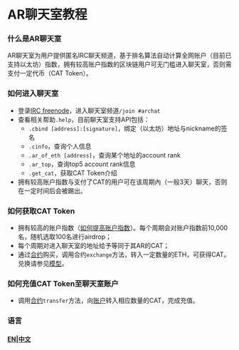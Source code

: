 # AR聊天室教程

### 什么是AR聊天室
AR聊天室为用户提供匿名IRC聊天频道，基于排名算法自动计算全网账户（目前已支持以太坊）指数，拥有较高账户指数的区块链用户可无门槛进入聊天室，否则需支付一定代币（CAT Token）。

### 如何进入聊天室
* 登录[IRC freenode](https://webchat.freenode.net/)，进入聊天室频道`/join #archat`
* 查看相关帮助`.help`，目前聊天室支持API包括：
    - `.cbind [address]:[signature]`，绑定（以太坊）地址与nickname的签名
    - `.cinfo`，查询个人信息
    - `.ar_of_eth [address]`，查询某个地址的account rank
    - `.ar_top`，查询top5 account rank信息
    - `.get_cat`，获取CAT Token介绍
* 拥有较高账户指数与支付了CAT的用户可在该周期內（一般3天）聊天，否则在一定时间后会被踢出。

### 如何获取CAT Token
* 拥有较高的账户指数（[如何提高账户指数](https://github.com/Tastingo/archat-tutorial/blob/master/ar-ch.pdf)）。每个周期会对账户指数前10,000名，随机选取100名进行airdrop；
* 每个周期对进入聊天室的地址给予等同于其AR的CAT；
* 通过[合约](https://ropsten.etherscan.io/address/0x351C54BE57c7d49CB074A47E030d8c5994eEAA16)购买，调用合约`exchange`方法，转入一定数量的ETH，可获得CAT。兑换请参见[模型](https://github.com/Tastingo/archat-tutorial/blob/master/cat-ch.pdf)。

### 如何充值CAT Token至聊天室账户
* 调用[合约](https://ropsten.etherscan.io/address/0xf8711d5FB1387B3d4b3ae4Bc47F40593b192bC85)`transfer`方法，向[账户](https://ropsten.etherscan.io/address/0xf8711d5FB1387B3d4b3ae4Bc47F40593b192bC85)转入相应数量的CAT，完成充值。

### 语言
#### [EN](README.md)|[中文](README.zh.md)

